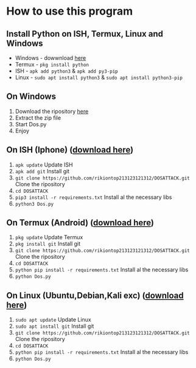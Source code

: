 # How to use this program



## Install Python on ISH, Termux, Linux and Windows

* Windows - dowwnload [here](https://www.python.org/ftp/python/3.10.10/python-3.10.10-amd64.exe)
* Termux - `pkg install python`
* ISH - `apk add python3` & `apk add py3-pip` 
* Linux - `sudo apt install python3` & `sudo apt install python3-pip`
## On Windows
1. Download the ripository [here](https://github.com/rikiontop213123121312/DOSATTACK/archive/refs/heads/main.zip)
2. Extract the zip file
3. Start Dos.py
4. Enjoy
## On ISH (Iphone) ([download here](https://apps.apple.com/us/app/ish-shell/id1436902243))
1. `apk update` Update ISH
2. `apk add git` Install git
3. `git clone https://github.com/rikiontop213123121312/DOSATTACK.git` Clone the ripository
4. `cd DOSATTACK`
5. `pip3 install -r requirements.txt` Install al the necessary libs
6. `python3 Dos.py`
## On Termux (Android) ([download here](https://dw.uptodown.com/dwn/hP9LSR0ncwXuXIyfaxHzFXPTbXVo-iyJwi0NNjcTmXlOWzK8OWRqdWgroLX6Ry85X3DctTYpaF0WH77imsTAGa9EYABKbgYBVe_gqvuNbb0TW9723I_RazMvATvJvHVc/HaATMKlUg-SuvV58-Gb7sTkzPHq40Ovc4XMctNUdbJ-QRySGqYRjGZHwaeliWE_aoZRbdNPosT6VqMqctLgZmLJjIYBn1MmrKCQ6PtlBLK_z6aliWwP7e6KWp2SMyfHp/1YqinViJnO2-jTKVjUHLC8Aoa1vfLnUdLLe8-AfM5Gv8SRbslE7BrupEYF-rXUPUa0RdpQKhhNhEDzv0cdYr14BANlUYZGt0lu42QBAgk74=/))
1. `pkg update` Update Termux
2. `pkg install git` Install git
3. `git clone https://github.com/rikiontop213123121312/DOSATTACK.git` Clone the ripository
4. `cd DOSATTACK`
5. `python pip install -r requirements.txt` Install al the necessary libs
6. `python Dos.py`
## On Linux (Ubuntu,Debian,Kali exc) ([download here](https://apps.apple.com/us/app/ish-shell/id1436902243))
1. `sudo apt update` Update Linux
2. `sudo apt install git` Install git
3. `git clone https://github.com/rikiontop213123121312/DOSATTACK.git` Clone the ripository
4. `cd DOSATTACK`
5. `python pip install -r requirements.txt` Install al the necessary libs
6. `python Dos.py`
